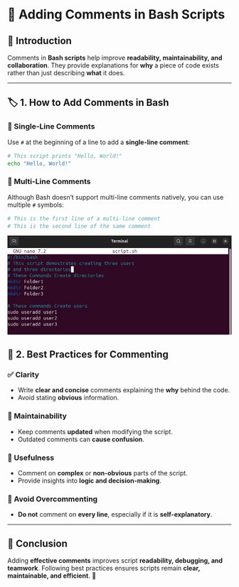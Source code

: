 # 📝 Adding Comments in Bash Scripts

## 📌 Introduction
Comments in **Bash scripts** help improve **readability, maintainability, and collaboration**. They provide explanations for **why** a piece of code exists rather than just describing **what** it does.

---

## 🏷️ 1. How to Add Comments in Bash

### 📌 Single-Line Comments
Use `#` at the beginning of a line to add a **single-line comment**:
```sh
# This script prints "Hello, World!"
echo "Hello, World!"
```

### 📌 Multi-Line Comments
Although Bash doesn’t support multi-line comments natively, you can use  multiple `#` symbols:
```sh
# This is the first line of a multi-line comment
# This is the second line of the same comment
```
![comments](img/script-commets.jpg)

## 🌟 2. Best Practices for Commenting

### ✅ Clarity
- Write **clear and concise** comments explaining the **why** behind the code.
- Avoid stating **obvious** information.


### 🔄 Maintainability
- Keep comments **updated** when modifying the script.
- Outdated comments can **cause confusion**.



### 🎯 Usefulness
- Comment on **complex** or **non-obvious** parts of the script.
- Provide insights into **logic and decision-making**.

### 🚫 Avoid Overcommenting
- **Do not** comment on **every line**, especially if it is **self-explanatory**.


---

## 🎯 Conclusion
Adding **effective comments** improves script **readability, debugging, and teamwork**. Following best practices ensures scripts remain **clear, maintainable, and efficient**. 🚀

